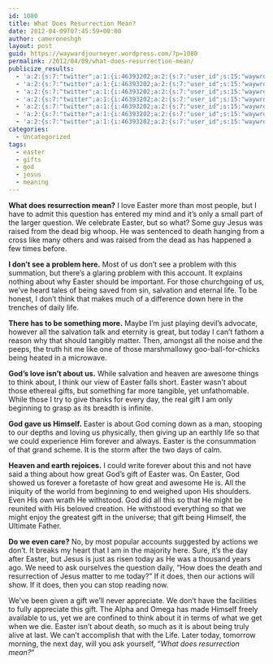 ```yaml
---
id: 1080
title: What Does Resurrection Mean?
date: 2012-04-09T07:45:59+00:00
author: cameroneshgh
layout: post
guid: https://waywardjourneyer.wordpress.com/?p=1080
permalink: /2012/04/09/what-does-resurrection-mean/
publicize_results:
  - 'a:2:{s:7:"twitter";a:1:{i:46393202;a:2:{s:7:"user_id";s:15:"waywrdjourneyer";s:7:"post_id";s:18:"189322664966488064";}}s:2:"fb";a:1:{i:1527594;a:2:{s:7:"user_id";s:7:"1527594";s:7:"post_id";s:17:"10100437492064206";}}}'
  - 'a:2:{s:7:"twitter";a:1:{i:46393202;a:2:{s:7:"user_id";s:15:"waywrdjourneyer";s:7:"post_id";s:18:"189322664966488064";}}s:2:"fb";a:1:{i:1527594;a:2:{s:7:"user_id";s:7:"1527594";s:7:"post_id";s:17:"10100437492064206";}}}'
  - 'a:2:{s:7:"twitter";a:1:{i:46393202;a:2:{s:7:"user_id";s:15:"waywrdjourneyer";s:7:"post_id";s:18:"189322664966488064";}}s:2:"fb";a:1:{i:1527594;a:2:{s:7:"user_id";s:7:"1527594";s:7:"post_id";s:17:"10100437492064206";}}}'
  - 'a:2:{s:7:"twitter";a:1:{i:46393202;a:2:{s:7:"user_id";s:15:"waywrdjourneyer";s:7:"post_id";s:18:"189322664966488064";}}s:2:"fb";a:1:{i:1527594;a:2:{s:7:"user_id";s:7:"1527594";s:7:"post_id";s:17:"10100437492064206";}}}'
  - 'a:2:{s:7:"twitter";a:1:{i:46393202;a:2:{s:7:"user_id";s:15:"waywrdjourneyer";s:7:"post_id";s:18:"189322664966488064";}}s:2:"fb";a:1:{i:1527594;a:2:{s:7:"user_id";s:7:"1527594";s:7:"post_id";s:17:"10100437492064206";}}}'
  - 'a:2:{s:7:"twitter";a:1:{i:46393202;a:2:{s:7:"user_id";s:15:"waywrdjourneyer";s:7:"post_id";s:18:"189322664966488064";}}s:2:"fb";a:1:{i:1527594;a:2:{s:7:"user_id";s:7:"1527594";s:7:"post_id";s:17:"10100437492064206";}}}'
  - 'a:2:{s:7:"twitter";a:1:{i:46393202;a:2:{s:7:"user_id";s:15:"waywrdjourneyer";s:7:"post_id";s:18:"189322664966488064";}}s:2:"fb";a:1:{i:1527594;a:2:{s:7:"user_id";s:7:"1527594";s:7:"post_id";s:17:"10100437492064206";}}}'
categories:
  - Uncategorized
tags:
  - easter
  - gifts
  - god
  - jesus
  - meaning
---
```

**What does resurrection mean?** I love Easter more than most people, but I have to admit this question has entered my mind and it&#8217;s only a small part of the larger question. We celebrate Easter, but so what? Some guy Jesus was raised from the dead big whoop. He was sentenced to death hanging from a cross like many others and was raised from the dead as has happened a few times before.

**I don&#8217;t see a problem here.** Most of us don&#8217;t see a problem with this summation, but there&#8217;s a glaring problem with this account. It explains nothing about why Easter should be important. For those churchgoing of us, we&#8217;ve heard tales of being saved from sin, salvation and eternal life. To be honest, I don&#8217;t think that makes much of a difference down here in the trenches of daily life.

**There has to be something more.** Maybe I&#8217;m just playing devil&#8217;s advocate, however all the salvation talk and eternity is great, but today I can&#8217;t fathom a reason why that should tangibly matter. Then, amongst all the noise and the peeps, the truth hit me like one of those marshmallowy goo-ball-for-chicks being heated in a microwave.

**God&#8217;s love isn&#8217;t about us.** While salvation and heaven are awesome things to think about, I think our view of Easter falls short. Easter wasn&#8217;t about those ethereal gifts, but something far more tangible, yet unfathomable. While those I try to give thanks for every day, the real gift I am only beginning to grasp as its breadth is infinite.

**God gave us Himself.** Easter is about God coming down as a man, stooping to our depths and loving us physically, then giving up an earthly life so that we could experience Him forever and always. Easter is the consummation of that grand scheme. It is the storm after the two days of calm.

**Heaven and earth rejoices.** I could write forever about this and not have said a thing about how great God&#8217;s gift of Easter was. On Easter, God showed us forever a foretaste of how great and awesome He is. All the iniquity of the world from beginning to end weighed upon His shoulders. Even His own wrath He withstood. God did all this so that He might be reunited with His beloved creation. He withstood everything so that we might enjoy the greatest gift in the universe; that gift being Himself, the Ultimate Father.

**Do we even care?** No, by most popular accounts suggested by actions we don&#8217;t. It breaks my heart that I am in the majority here. Sure, it&#8217;s the day after Easter, but Jesus is just as risen today as He was a thousand years ago. We need to ask ourselves the question daily, &#8220;How does the death and resurrection of Jesus matter to me today?&#8221; If it does, then our actions will show. If it does, then you can stop reading now.

We&#8217;ve been given a gift we&#8217;ll never appreciate. We don&#8217;t have the facilities to fully appreciate this gift. The Alpha and Omega has made Himself freely available to us, yet we are confined to think about it in terms of what we get when we die. Easter isn&#8217;t about death, so much as it is about being truly alive at last. We can&#8217;t accomplish that with the Life. Later today, tomorrow morning, the next day, will you ask yourself, &#8220;_What does resurrection mean?_&#8220;